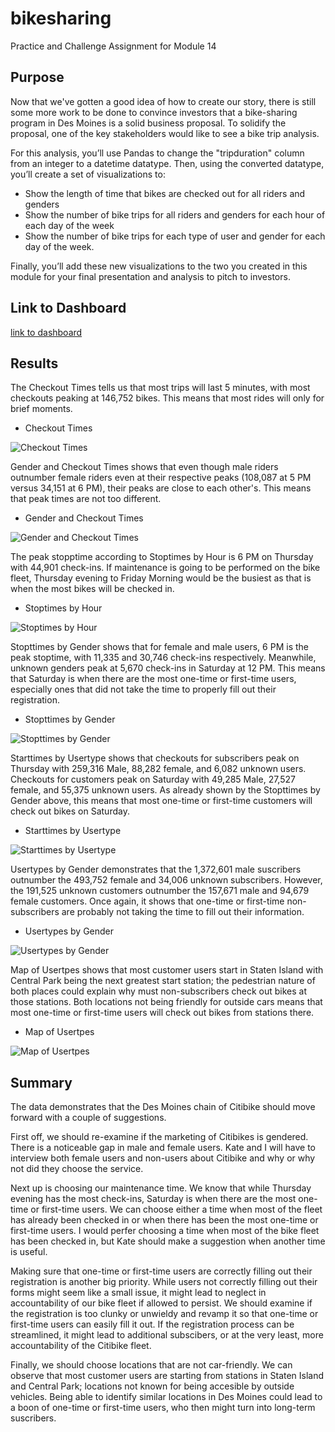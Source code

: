 # bikesharing
Practice and Challenge Assignment for Module 14

## Purpose
Now that we've gotten a good idea of how to create our story, there is still some more work to be done to convince investors that a bike-sharing program in Des Moines is a solid business proposal. To solidify the proposal, one of the key stakeholders would like to see a bike trip analysis.

For this analysis, you’ll use Pandas to change the "tripduration" column from an integer to a datetime datatype. Then, using the converted datatype, you’ll create a set of visualizations to:

* Show the length of time that bikes are checked out for all riders and genders
* Show the number of bike trips for all riders and genders for each hour of each day of the week
* Show the number of bike trips for each type of user and gender for each day of the week.

Finally, you’ll add these new visualizations to the two you created in this module for your final presentation and analysis to pitch to investors.


## Link to Dashboard
[link to dashboard]("https://public.tableau.com/views/bikesharing_16434839766440/Story5StarttimesbyUsertype?:language=en-US&publish=yes&:display_count=n&:origin=viz_share_link")


## Results
The Checkout Times tells us that most trips will last 5 minutes, with most checkouts peaking at 146,752 bikes. This means that most rides will only for brief moments.

* Checkout Times

![Checkout Times](https://github.com/Itgotworse26/bikesharing/blob/main/Images/Story%201%20Checkout%20Times.png)


Gender and Checkout Times shows that even though male riders outnumber female riders even at their respective peaks (108,087 at 5 PM versus 34,151 at 6 PM), their peaks are close to each other's. This means that peak times are not too different.

* Gender and Checkout Times

![Gender and Checkout Times](https://github.com/Itgotworse26/bikesharing/blob/main/Images/Story%202%20Gender%20and%20Checkout%20Times.png)


The peak stopptime according to Stoptimes by Hour is 6 PM on Thursday with 44,901 check-ins. If maintenance is going to be performed on the bike fleet, Thursday evening to Friday Morning would be the busiest as that is when the most bikes will be checked in.

* Stoptimes by Hour

![Stoptimes by Hour](https://github.com/Itgotworse26/bikesharing/blob/main/Images/Story%203%20Stoptimes%20by%20Hour.png)


Stopttimes by Gender shows that for female and male users, 6 PM is the peak stoptime, with 11,335 and 30,746 check-ins respectively. Meanwhile, unknown genders peak at 5,670 check-ins in Saturday at 12 PM. This means that Saturday is when there are the most one-time or first-time users, especially ones that did not take the time to properly fill out their registration.

* Stopttimes by Gender

![Stopttimes by Gender](https://github.com/Itgotworse26/bikesharing/blob/main/Images/Story%204%20Stoptimes%20by%20Gender.png)


Starttimes by Usertype shows that checkouts for subscribers peak on Thursday with 259,316 Male, 88,282 female, and 6,082 unknown users.  Checkouts for customers peak on Saturday with 49,285 Male, 27,527 female, and 55,375 unknown users. As already shown by the Stopttimes by Gender above, this means that most one-time or first-time customers will check out bikes on Saturday. 

* Starttimes by Usertype

![Starttimes by Usertype](https://github.com/Itgotworse26/bikesharing/blob/main/Images/Story%205%20Starttimes%20by%20Usertype.png)


Usertypes by Gender demonstrates that the 1,372,601 male suscribers outnumber the 493,752 female and 34,006 unknown subscribers. However, the 191,525 unknown customers outnumber the 157,671 male and 94,679 female customers. Once again, it shows that one-time or first-time non-subscribers are probably not taking the time to fill out their information.

* Usertypes by Gender

![Usertypes by Gender](https://github.com/Itgotworse26/bikesharing/blob/main/Images/Story%206%20Usertypes%20by%20Gender.png)


Map of Usertpes shows that most customer users start in Staten Island with Central Park being the next greatest start station; the pedestrian nature of both places could explain why must non-subscribers check out bikes at those stations. Both locations not being friendly for outside cars means that most one-time or first-time users will check out bikes from stations there. 

* Map of Usertpes

![Map of Usertpes](https://github.com/Itgotworse26/bikesharing/blob/main/Images/Story%207%20Map%20of%20Usertypes.png)


## Summary
The data demonstrates that the Des Moines chain of Citibike should move forward with a couple of suggestions.

First off, we should re-examine if the marketing of Citibikes is gendered. There is a noticeable gap in male and female users. Kate and I will have to interview both female users and non-users about Citibike and why or why not did they choose the service. 

Next up is choosing our maintenance time. We know that while Thursday evening has the most check-ins, Saturday is when there are the most one-time or first-time users. We can choose either a time when most of the fleet has already been checked in or when there has been the most one-time or first-time users. I would perfer choosing a time when most of the bike fleet has been checked in, but Kate should make a suggestion when another time is useful.

Making sure that one-time or first-time users are correctly filling out their registration is another big priority. While users not correctly filling out their forms might seem like a small issue, it might lead to neglect in accountability of our bike fleet if allowed to persist. We should examine if the registration is too clunky or unwieldy and revamp it so that one-time or first-time users can easily fill it out. If the registration process can be streamlined, it might lead to additional subscibers, or at the very least, more accountability of the Citibike fleet. 

Finally, we should choose locations that are not car-friendly. We can observe that most customer users are starting from stations in Staten Island and Central Park; locations not known for being accesible by outside vehicles. Being able to identify similar locations in Des Moines could lead to a boon of one-time or first-time users, who then might turn into long-term suscribers.  